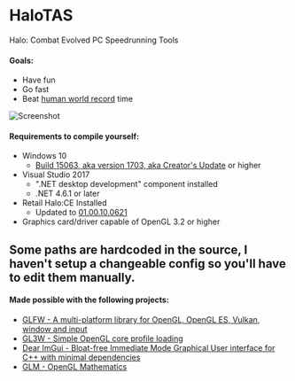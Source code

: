 # HaloTAS
Halo: Combat Evolved PC Speedrunning Tools

#### Goals:
- Have fun
- Go fast
- Beat [human world record](https://haloruns.com/records?lb=0100) time

![Screenshot][screenshot1]

#### Requirements to compile yourself:
- Windows 10
    - [Build 15063, aka version 1703, aka Creator's Update](https://en.wikipedia.org/wiki/Windows_10_version_history#Rings) or higher
- Visual Studio 2017
    - ".NET desktop development" component installed
    - .NET 4.6.1 or later
- Retail Halo:CE Installed
    - Updated to [01.00.10.0621](http://halo.bungie.net/images/games/halopc/patch/110/halopc-patch-1.0.10.exe)
- Graphics card/driver capable of OpenGL 3.2 or higher

## **Some paths are hardcoded in the source, I haven't setup a changeable config so you'll have to edit them manually.**

#### Made possible with the following projects:

- [GLFW - A multi-platform library for OpenGL, OpenGL ES, Vulkan, window and input ][glfw]
- [GL3W - Simple OpenGL core profile loading][gl3w]
- [Dear ImGui - Bloat-free Immediate Mode Graphical User interface for C++ with minimal dependencies][imgui]
- [GLM - OpenGL Mathematics][glm]

 [glfw]: <https://github.com/glfw/glfw>
 [gl3w]: <https://github.com/skaslev/gl3w>
 [imgui]: <https://github.com/ocornut/imgui>
 [glm]: <https://github.com/g-truc/glm>
 
 [screenshot1]: https://i.imgur.com/Fj2gOWp.png
